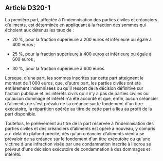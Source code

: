 Article D320-1
----
La première part, affectée à l'indemnisation des parties civiles et créanciers
d'aliments, est déterminée en appliquant à la fraction des sommes qui échoient
aux détenus les taux de :

- 20 %, pour la fraction supérieure à 200 euros et inférieure ou égale à 400
euros ;

- 25 %, pour la fraction supérieure à 400 euros et inférieure ou égale à 600
euros ;

- 30 %, pour la fraction supérieure à 600 euros.

Lorsque, d'une part, les sommes inscrites sur cette part atteignent le montant
de 1 000 euros, que, d'autre part, les parties civiles ont été entièrement
indemnisées ou qu'il ressort de la décision définitive sur l'action publique et
les intérêts civils qu'il n'y a pas de parties civiles ou qu'aucun dommage et
intérêt n'a été accordé et que, enfin, aucun créancier d'aliments ne s'est
prévalu de sa créance sur le fondement d'un titre exécutoire, la répartition
opérée au titre de cette part a lieu au profit de la part disponible.

Toutefois, le prélèvement au titre de la part réservée à l'indemnisation des
parties civiles et des créanciers d'aliments est opéré à nouveau, y compris au-
delà du plafond précité, dès qu'un créancier d'aliments vient à se prévaloir de
sa créance sur le fondement d'un titre exécutoire ou qu'une victime d'une
infraction visée par une condamnation inscrite à l'écrou se prévaut d'une
décision exécutoire de condamnation à des dommages et intérêts.
